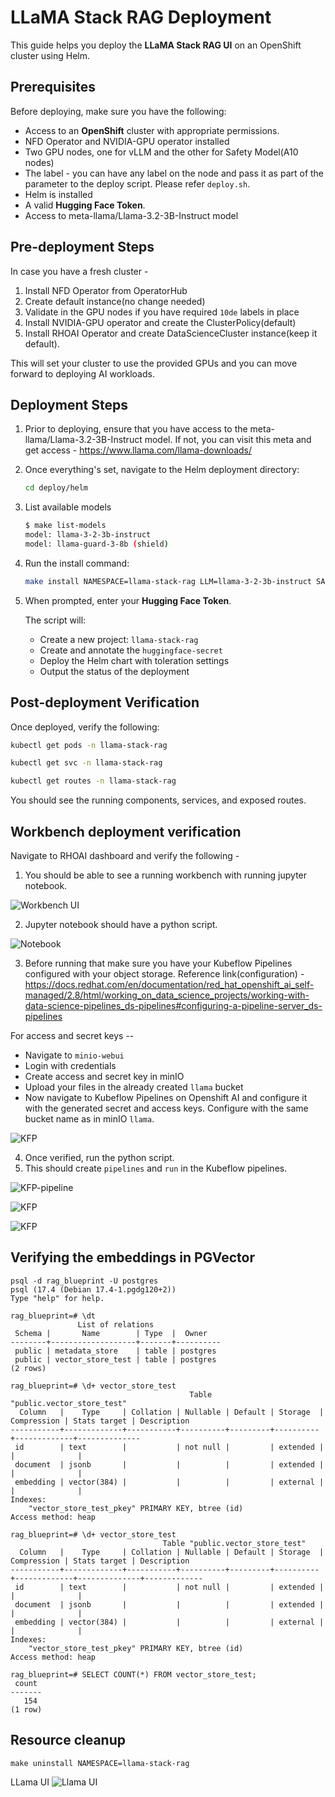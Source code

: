 # LLaMA Stack RAG Deployment

This guide helps you deploy the **LLaMA Stack RAG UI** on an OpenShift cluster using Helm.


## Prerequisites

Before deploying, make sure you have the following:

- Access to an **OpenShift** cluster with appropriate permissions.
- NFD Operator and NVIDIA-GPU operator installed
- Two GPU nodes, one for vLLM and the other for Safety Model(A10 nodes)
- The label - you can have any label on the node and pass it as part of the parameter to the deploy script. Please refer `deploy.sh`.
- Helm is installed
- A valid **Hugging Face Token**.
- Access to meta-llama/Llama-3.2-3B-Instruct model


## Pre-deployment Steps
In case you have a fresh cluster -
1. Install NFD Operator from OperatorHub
2. Create default instance(no change needed)
3. Validate in the GPU nodes if you have required `10de` labels in place
4. Install NVIDIA-GPU operator and create the ClusterPolicy(default)
5. Install RHOAI Operator and create DataScienceCluster instance(keep it default).

This will set your cluster to use the provided GPUs and you can move forward to deploying AI workloads.

## Deployment Steps

1. Prior to deploying, ensure that you have access to the meta-llama/Llama-3.2-3B-Instruct model. If not, you can visit this meta and get access - https://www.llama.com/llama-downloads/

2. Once everything's set, navigate to the Helm deployment directory:

   ```bash
   cd deploy/helm
   ```
3. List available models
   ```bash
   $ make list-models
   model: llama-3-2-3b-instruct
   model: llama-guard-3-8b (shield)
   ```

4. Run the install command:

   ```bash
   make install NAMESPACE=llama-stack-rag LLM=llama-3-2-3b-instruct SAFETY=llama-guard-3-8b
   ```

5. When prompted, enter your **Hugging Face Token**.

   The script will:

   - Create a new project: `llama-stack-rag`
   - Create and annotate the `huggingface-secret`
   - Deploy the Helm chart with toleration settings
   - Output the status of the deployment


## Post-deployment Verification

Once deployed, verify the following:

```bash
kubectl get pods -n llama-stack-rag

kubectl get svc -n llama-stack-rag

kubectl get routes -n llama-stack-rag
```

You should see the running components, services, and exposed routes.

## Workbench deployment verification

Navigate to RHOAI dashboard and verify the following -
1. You should be able to see a running workbench with running jupyter notebook.

![Workbench UI](workbench.png)

2. Jupyter notebook should have a python script.

![Notebook](jupyter-nb.png)

3. Before running that make sure you have your Kubeflow Pipelines configured with your object storage.
   Reference link(configuration) - https://docs.redhat.com/en/documentation/red_hat_openshift_ai_self-managed/2.8/html/working_on_data_science_projects/working-with-data-science-pipelines_ds-pipelines#configuring-a-pipeline-server_ds-pipelines

  For access and secret keys --
  - Navigate to `minio-webui`
  - Login with credentials
  - Create access and secret key in minIO
  - Upload your files in the already created `llama` bucket
  - Now navigate to Kubeflow Pipelines on Openshift AI and configure it with the generated secret and access keys. Configure with the same bucket name as in minIO `llama`.

  ![KFP](kfp-configure.png)

4. Once verified, run the python script.
5. This should create `pipelines` and `run` in the Kubeflow pipelines.

![KFP-pipeline](kfp-pipeline.png)

![KFP](kfp-run.png)

![KFP](kfp-logs.png)


## Verifying the embeddings in PGVector

```
psql -d rag_blueprint -U postgres
psql (17.4 (Debian 17.4-1.pgdg120+2))
Type "help" for help.

rag_blueprint=# \dt
               List of relations
 Schema |       Name        | Type  |  Owner
--------+-------------------+-------+----------
 public | metadata_store    | table | postgres
 public | vector_store_test | table | postgres
(2 rows)

rag_blueprint=# \d+ vector_store_test
                                        Table "public.vector_store_test"
  Column   |    Type     | Collation | Nullable | Default | Storage  | Compression | Stats target | Description
-----------+-------------+-----------+----------+---------+----------+-------------+--------------
 id        | text        |           | not null |         | extended |             |              |
 document  | jsonb       |           |          |         | extended |             |              |
 embedding | vector(384) |           |          |         | external |             |              |
Indexes:
    "vector_store_test_pkey" PRIMARY KEY, btree (id)
Access method: heap

rag_blueprint=# \d+ vector_store_test
                                  Table "public.vector_store_test"
  Column   |    Type     | Collation | Nullable | Default | Storage  | Compression | Stats target | Description
-----------+-------------+-----------+----------+---------+----------+-------------+--------------+-------------
 id        | text        |           | not null |         | extended |             |              |
 document  | jsonb       |           |          |         | extended |             |              |
 embedding | vector(384) |           |          |         | external |             |              |
Indexes:
    "vector_store_test_pkey" PRIMARY KEY, btree (id)
Access method: heap

rag_blueprint=# SELECT COUNT(*) FROM vector_store_test;
 count
-------
   154
(1 row)
```

## Resource cleanup

```
make uninstall NAMESPACE=llama-stack-rag
```

LLama UI
![Llama UI](Llama-UI.png)
